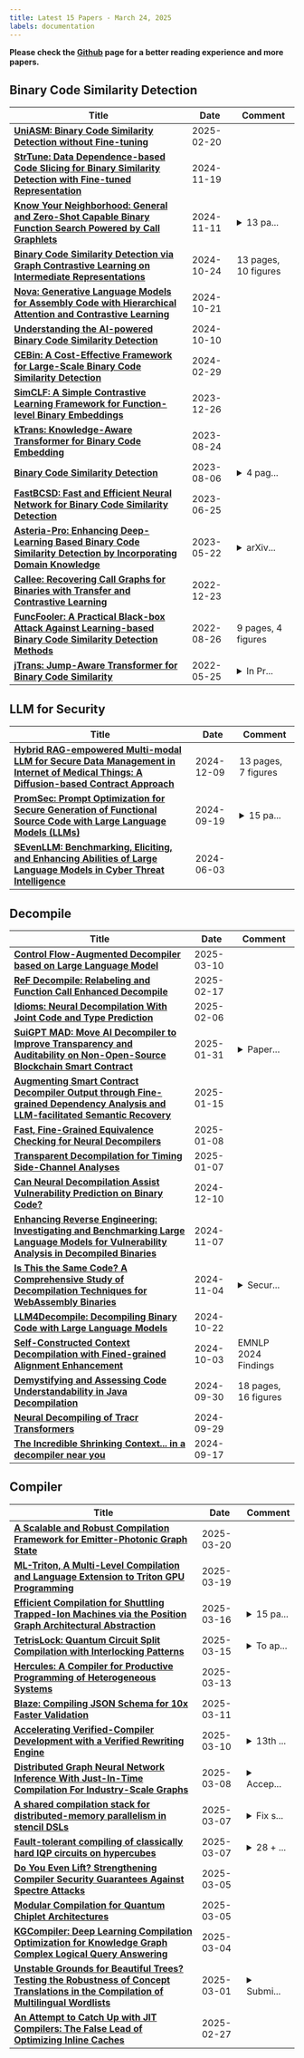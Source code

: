 ```yaml
---
title: Latest 15 Papers - March 24, 2025
labels: documentation
---
```

**Please check the [Github](https://github.com/zezhishao/MTS_Daily_ArXiv) page for a better reading experience and more papers.**

## Binary Code Similarity Detection
| **Title** | **Date** | **Comment** |
| --- | --- | --- |
| **[UniASM: Binary Code Similarity Detection without Fine-tuning](http://arxiv.org/abs/2211.01144v4)** | 2025-02-20 |  |
| **[StrTune: Data Dependence-based Code Slicing for Binary Similarity Detection with Fine-tuned Representation](http://arxiv.org/abs/2411.12454v1)** | 2024-11-19 |  |
| **[Know Your Neighborhood: General and Zero-Shot Capable Binary Function Search Powered by Call Graphlets](http://arxiv.org/abs/2406.02606v2)** | 2024-11-11 | <details><summary>13 pa...</summary><p>13 pages, Under-Review</p></details> |
| **[Binary Code Similarity Detection via Graph Contrastive Learning on Intermediate Representations](http://arxiv.org/abs/2410.18561v1)** | 2024-10-24 | 13 pages, 10 figures |
| **[Nova: Generative Language Models for Assembly Code with Hierarchical Attention and Contrastive Learning](http://arxiv.org/abs/2311.13721v5)** | 2024-10-21 |  |
| **[Understanding the AI-powered Binary Code Similarity Detection](http://arxiv.org/abs/2410.07537v1)** | 2024-10-10 |  |
| **[CEBin: A Cost-Effective Framework for Large-Scale Binary Code Similarity Detection](http://arxiv.org/abs/2402.18818v1)** | 2024-02-29 |  |
| **[SimCLF: A Simple Contrastive Learning Framework for Function-level Binary Embeddings](http://arxiv.org/abs/2209.02442v2)** | 2023-12-26 |  |
| **[kTrans: Knowledge-Aware Transformer for Binary Code Embedding](http://arxiv.org/abs/2308.12659v1)** | 2023-08-24 |  |
| **[Binary Code Similarity Detection](http://arxiv.org/abs/2308.02992v1)** | 2023-08-06 | <details><summary>4 pag...</summary><p>4 pages, conference paper</p></details> |
| **[FastBCSD: Fast and Efficient Neural Network for Binary Code Similarity Detection](http://arxiv.org/abs/2306.14168v1)** | 2023-06-25 |  |
| **[Asteria-Pro: Enhancing Deep-Learning Based Binary Code Similarity Detection by Incorporating Domain Knowledge](http://arxiv.org/abs/2301.00511v2)** | 2023-05-22 | <details><summary>arXiv...</summary><p>arXiv admin note: text overlap with arXiv:2108.06082</p></details> |
| **[Callee: Recovering Call Graphs for Binaries with Transfer and Contrastive Learning](http://arxiv.org/abs/2111.01415v4)** | 2022-12-23 |  |
| **[FuncFooler: A Practical Black-box Attack Against Learning-based Binary Code Similarity Detection Methods](http://arxiv.org/abs/2208.14191v1)** | 2022-08-26 | 9 pages, 4 figures |
| **[jTrans: Jump-Aware Transformer for Binary Code Similarity](http://arxiv.org/abs/2205.12713v1)** | 2022-05-25 | <details><summary>In Pr...</summary><p>In Proceedings of the 31st ACM SIGSOFT International Symposium on Software Testing and Analysis (ISSTA) 2022</p></details> |

## LLM for Security
| **Title** | **Date** | **Comment** |
| --- | --- | --- |
| **[Hybrid RAG-empowered Multi-modal LLM for Secure Data Management in Internet of Medical Things: A Diffusion-based Contract Approach](http://arxiv.org/abs/2407.00978v2)** | 2024-12-09 | 13 pages, 7 figures |
| **[PromSec: Prompt Optimization for Secure Generation of Functional Source Code with Large Language Models (LLMs)](http://arxiv.org/abs/2409.12699v1)** | 2024-09-19 | <details><summary>15 pa...</summary><p>15 pages, 19 figures, CCS 2024</p></details> |
| **[SEvenLLM: Benchmarking, Eliciting, and Enhancing Abilities of Large Language Models in Cyber Threat Intelligence](http://arxiv.org/abs/2405.03446v2)** | 2024-06-03 |  |

## Decompile
| **Title** | **Date** | **Comment** |
| --- | --- | --- |
| **[Control Flow-Augmented Decompiler based on Large Language Model](http://arxiv.org/abs/2503.07215v1)** | 2025-03-10 |  |
| **[ReF Decompile: Relabeling and Function Call Enhanced Decompile](http://arxiv.org/abs/2502.12221v1)** | 2025-02-17 |  |
| **[Idioms: Neural Decompilation With Joint Code and Type Prediction](http://arxiv.org/abs/2502.04536v1)** | 2025-02-06 |  |
| **[SuiGPT MAD: Move AI Decompiler to Improve Transparency and Auditability on Non-Open-Source Blockchain Smart Contract](http://arxiv.org/abs/2410.15275v2)** | 2025-01-31 | <details><summary>Paper...</summary><p>Paper accepted at ACM The Web Conference 2025</p></details> |
| **[Augmenting Smart Contract Decompiler Output through Fine-grained Dependency Analysis and LLM-facilitated Semantic Recovery](http://arxiv.org/abs/2501.08670v1)** | 2025-01-15 |  |
| **[Fast, Fine-Grained Equivalence Checking for Neural Decompilers](http://arxiv.org/abs/2501.04811v1)** | 2025-01-08 |  |
| **[Transparent Decompilation for Timing Side-Channel Analyses](http://arxiv.org/abs/2501.04183v1)** | 2025-01-07 |  |
| **[Can Neural Decompilation Assist Vulnerability Prediction on Binary Code?](http://arxiv.org/abs/2412.07538v1)** | 2024-12-10 |  |
| **[Enhancing Reverse Engineering: Investigating and Benchmarking Large Language Models for Vulnerability Analysis in Decompiled Binaries](http://arxiv.org/abs/2411.04981v1)** | 2024-11-07 |  |
| **[Is This the Same Code? A Comprehensive Study of Decompilation Techniques for WebAssembly Binaries](http://arxiv.org/abs/2411.02278v1)** | 2024-11-04 | <details><summary>Secur...</summary><p>SecureComm'24: Proceedings of the 20th EAI International Conference on Security and Privacy in Communication Networks</p></details> |
| **[LLM4Decompile: Decompiling Binary Code with Large Language Models](http://arxiv.org/abs/2403.05286v3)** | 2024-10-22 |  |
| **[Self-Constructed Context Decompilation with Fined-grained Alignment Enhancement](http://arxiv.org/abs/2406.17233v2)** | 2024-10-03 | EMNLP 2024 Findings |
| **[Demystifying and Assessing Code Understandability in Java Decompilation](http://arxiv.org/abs/2409.20343v1)** | 2024-09-30 | 18 pages, 16 figures |
| **[Neural Decompiling of Tracr Transformers](http://arxiv.org/abs/2410.00061v1)** | 2024-09-29 |  |
| **[The Incredible Shrinking Context... in a decompiler near you](http://arxiv.org/abs/2409.11157v1)** | 2024-09-17 |  |

## Compiler
| **Title** | **Date** | **Comment** |
| --- | --- | --- |
| **[A Scalable and Robust Compilation Framework for Emitter-Photonic Graph State](http://arxiv.org/abs/2503.16346v1)** | 2025-03-20 |  |
| **[ML-Triton, A Multi-Level Compilation and Language Extension to Triton GPU Programming](http://arxiv.org/abs/2503.14985v1)** | 2025-03-19 |  |
| **[Efficient Compilation for Shuttling Trapped-Ion Machines via the Position Graph Architectural Abstraction](http://arxiv.org/abs/2501.12470v2)** | 2025-03-16 | <details><summary>15 pa...</summary><p>15 pages, 7 figures, 2 tables</p></details> |
| **[TetrisLock: Quantum Circuit Split Compilation with Interlocking Patterns](http://arxiv.org/abs/2503.11982v1)** | 2025-03-15 | <details><summary>To ap...</summary><p>To appear at DAC 2025</p></details> |
| **[Hercules: A Compiler for Productive Programming of Heterogeneous Systems](http://arxiv.org/abs/2503.10855v1)** | 2025-03-13 |  |
| **[Blaze: Compiling JSON Schema for 10x Faster Validation](http://arxiv.org/abs/2503.02770v2)** | 2025-03-11 |  |
| **[Accelerating Verified-Compiler Development with a Verified Rewriting Engine](http://arxiv.org/abs/2205.00862v4)** | 2025-03-10 | <details><summary>13th ...</summary><p>13th International Conference on Interactive Theorem Proving (ITP 2022)</p></details> |
| **[Distributed Graph Neural Network Inference With Just-In-Time Compilation For Industry-Scale Graphs](http://arxiv.org/abs/2503.06208v1)** | 2025-03-08 | <details><summary>Accep...</summary><p>Accepted by EuroSys 2025 (poster)</p></details> |
| **[A shared compilation stack for distributed-memory parallelism in stencil DSLs](http://arxiv.org/abs/2404.02218v2)** | 2025-03-07 | <details><summary>Fix s...</summary><p>Fix some bibtex links, journal ref</p></details> |
| **[Fault-tolerant compiling of classically hard IQP circuits on hypercubes](http://arxiv.org/abs/2404.19005v2)** | 2025-03-07 | <details><summary>28 + ...</summary><p>28 + 20 pages, 13 Figures, v2: generalized analytical results to degree D, extended discussion</p></details> |
| **[Do You Even Lift? Strengthening Compiler Security Guarantees Against Spectre Attacks](http://arxiv.org/abs/2405.10089v2)** | 2025-03-05 |  |
| **[Modular Compilation for Quantum Chiplet Architectures](http://arxiv.org/abs/2501.08478v2)** | 2025-03-05 |  |
| **[KGCompiler: Deep Learning Compilation Optimization for Knowledge Graph Complex Logical Query Answering](http://arxiv.org/abs/2503.02172v1)** | 2025-03-04 |  |
| **[Unstable Grounds for Beautiful Trees? Testing the Robustness of Concept Translations in the Compilation of Multilingual Wordlists](http://arxiv.org/abs/2503.00464v1)** | 2025-03-01 | <details><summary>Submi...</summary><p>Submitted to the 7th Workshop on Research in Computational Linguistic Typology and Multilingual NLP (SIGTYP)</p></details> |
| **[An Attempt to Catch Up with JIT Compilers: The False Lead of Optimizing Inline Caches](http://arxiv.org/abs/2502.20547v1)** | 2025-02-27 |  |

